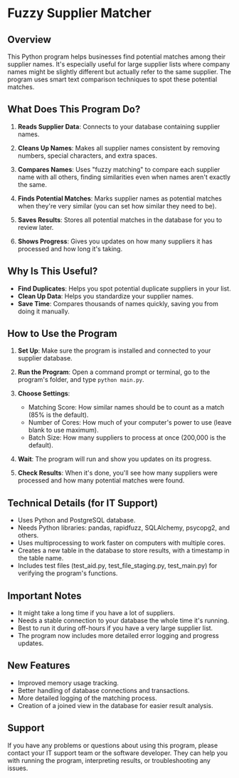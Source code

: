# Fuzzy Supplier Matcher

## Overview

This Python program helps businesses find potential matches among their supplier names. It's especially useful for large supplier lists where company names might be slightly different but actually refer to the same supplier. The program uses smart text comparison techniques to spot these potential matches.

## What Does This Program Do?

1. **Reads Supplier Data**: Connects to your database containing supplier names.

2. **Cleans Up Names**: Makes all supplier names consistent by removing numbers, special characters, and extra spaces.

3. **Compares Names**: Uses "fuzzy matching" to compare each supplier name with all others, finding similarities even when names aren't exactly the same.

4. **Finds Potential Matches**: Marks supplier names as potential matches when they're very similar (you can set how similar they need to be).

5. **Saves Results**: Stores all potential matches in the database for you to review later.

6. **Shows Progress**: Gives you updates on how many suppliers it has processed and how long it's taking.

## Why Is This Useful?

- **Find Duplicates**: Helps you spot potential duplicate suppliers in your list.
- **Clean Up Data**: Helps you standardize your supplier names.
- **Save Time**: Compares thousands of names quickly, saving you from doing it manually.

## How to Use the Program

1. **Set Up**: Make sure the program is installed and connected to your supplier database.

2. **Run the Program**: Open a command prompt or terminal, go to the program's folder, and type `python main.py`.

3. **Choose Settings**:
   - Matching Score: How similar names should be to count as a match (85% is the default).
   - Number of Cores: How much of your computer's power to use (leave blank to use maximum).
   - Batch Size: How many suppliers to process at once (200,000 is the default).

4. **Wait**: The program will run and show you updates on its progress.

5. **Check Results**: When it's done, you'll see how many suppliers were processed and how many potential matches were found.

## Technical Details (for IT Support)

- Uses Python and PostgreSQL database.
- Needs Python libraries: pandas, rapidfuzz, SQLAlchemy, psycopg2, and others.
- Uses multiprocessing to work faster on computers with multiple cores.
- Creates a new table in the database to store results, with a timestamp in the table name.
- Includes test files (test_aid.py, test_file_staging.py, test_main.py) for verifying the program's functions.

## Important Notes

- It might take a long time if you have a lot of suppliers.
- Needs a stable connection to your database the whole time it's running.
- Best to run it during off-hours if you have a very large supplier list.
- The program now includes more detailed error logging and progress updates.

## New Features

- Improved memory usage tracking.
- Better handling of database connections and transactions.
- More detailed logging of the matching process.
- Creation of a joined view in the database for easier result analysis.

## Support

If you have any problems or questions about using this program, please contact your IT support team or the software developer. They can help you with running the program, interpreting results, or troubleshooting any issues.
